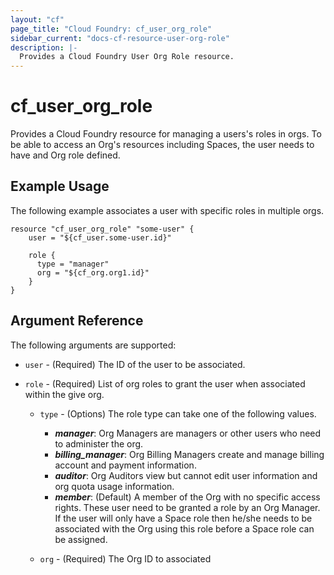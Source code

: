 ```yaml
---
layout: "cf"
page_title: "Cloud Foundry: cf_user_org_role"
sidebar_current: "docs-cf-resource-user-org-role"
description: |-
  Provides a Cloud Foundry User Org Role resource.
---
```


# cf\_user\_org\_role

Provides a Cloud Foundry resource for managing a users's roles in orgs. To be able to 
access an Org's resources including Spaces, the user needs to have and Org role defined.

## Example Usage

The following example associates a user with specific roles in multiple orgs.

```
resource "cf_user_org_role" "some-user" {
    user = "${cf_user.some-user.id}"

    role {
      type = "manager"
      org = "${cf_org.org1.id}"
    }
}
```

## Argument Reference

The following arguments are supported:

* `user` - (Required) The ID of the user to be associated.
* `role` - (Required) List of org roles to grant the user when associated within the give org.
  
  - `type` - (Options) The role type can take one of the following values.

      + ***manager***: Org Managers are managers or other users who need to administer the org.
      + ***billing_manager***:  Org Billing Managers create and manage billing account and payment information.
      + ***auditor***: Org Auditors view but cannot edit user information and org quota usage information.
      + ***member***: (Default) A member of the Org with no specific access rights. These user need to be granted a role by an Org Manager. If the user will only have a Space role then he/she needs to be associated with the Org using this role before a Space role can be assigned.

  - `org` - (Required) The Org ID to associated

